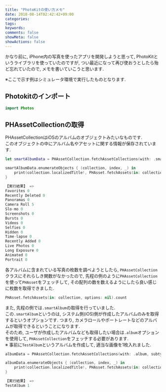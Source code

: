 ```yaml
---
title: "PhotoKitの使い方メモ"
date: 2018-08-14T02:42:42+09:00
categories:
tags:
keywords:
comments: false
showMeta: false
showActions: false
---
```


かなり前に,  iPhone内の写真を使ったアプリを開発しようと思って,  PhotoKitというライブラリを使っていたのですが,  つい最近になって再び使おうとしたら殆ど忘れていたので,  メモを書いていこうと思います.  

※ここで示す例はシミュレータ環境で実行したものとなります.  
## Photokitのインポート
```swift
import Photos
```

## PHAssetCollectionの取得
PHAssetCollectionはiOSのアルバムのオブジェクトみたいなものです.  
このオブジェクトの中にアルバム名やアセットに関する情報が保存されています.  
```swift
let smartAlbumData = PHAssetCollection.fetchAssetCollections(with: .smartAlbum, subtype: .albumRegular, options: nil)

smartAlbumData.enumerateObjects { (collection, index, _) in
    print(collection.localizedTitle!, PHAsset.fetchAssets(in: collection, options: nil).count)
}

【実行結果】 =>
Favorites 0
Recently Deleted 0
Panoramas 0
Camera Roll 5
Slo-mo 0
Screenshots 0
Bursts 0
Videos 0
Selfies 0
Hidden 0
Time-lapse 0
Recently Added 0
Live Photos 0
Long Exposure 0
Animated 0
Portrait 0
```
各アルバムに含まれている写真の枚数を調べようとしたら,  `PHAssetCollection`クラスにそれらしき関数がなかったので,  先程の例のように`PHAssetCollection`を使って`PHAsset`をフェッチして,  その配列の数を数えるようにしたら良い感じに枚数を取得できました.  
```swift
PHAsset.fetchAssets(in: collection, options: nil).count
```
また,  先程の例では`.smartAlbum`の取得を行っていました.  
この`.smartAlbum`というのは,  システム側(iOS)側が作成したアルバムのみを取得するというオプションです.  つまり,  カメラロールやポートレートなどのアルバムが取得できるということになります.  
そのため,  ユーザが作成したアルバムなども取得したい場合は`.album`オプションを使用して,  `PHAssetCollection`をフェッチする必要があります.    
※ 事前に`TestAlbum`というアルバムを作成して,  適当な画像を1枚入れました.  

```swift
albumData = PHAssetCollection.fetchAssetCollections(with: .album, subtype: .any, options: nil)

albumData.enumerateObjects { (collection, index, _) in
    print(collection.localizedTitle!, PHAsset.fetchAssets(in: collection, options: nil).count)
}

【実行結果】 =>
TestAlbum 1
```

